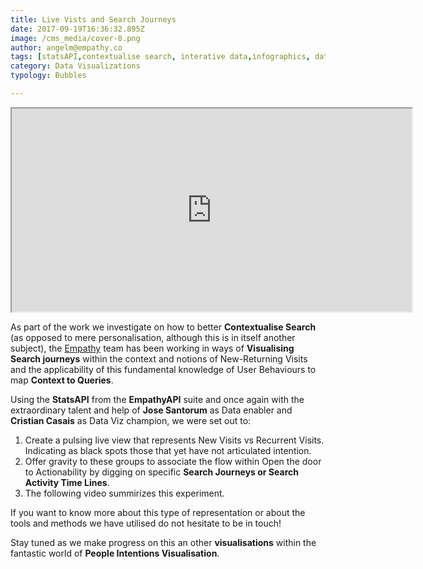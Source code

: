 ```yaml
---
title: Live Vists and Search Journeys
date: 2017-09-19T16:36:32.895Z
image: /cms_media/cover-8.png
author: angelm@empathy.co
tags: [statsAPI,contextualise search, interative data,infographics, data tool, graphical data,Stats API,visualisations]
category: Data Visualizations
typology: Bubbles

---
```

<iframe class="external-video" src="https://player.vimeo.com/video/235870820" width="640" height="325" framebimg-order="1" webkitallowfullscreen mozallowfullscreen allowfullscreen></iframe>

As part of the work we investigate on how to better **Contextualise Search** (as opposed to mere personalisation, although this is in itself another subject), the <a href="https://empathy.co" target="_blank">Empathy</a> team has been working in ways of **Visualising Search journeys** within the context and notions of New-Returning Visits and the applicability of this fundamental knowledge of User Behaviours to map **Context to Queries**.

Using the **StatsAPI** from the **EmpathyAPI** suite and once again with the extraordinary talent and help of **Jose Santorum** as Data enabler and **Cristian Casais** as Data Viz champion, we were set out to:

1. Create a pulsing live view that represents New Visits vs Recurrent Visits. Indicating as black spots those that yet have not articulated intention.
2. Offer gravity to these groups to associate the flow within Open the door to Actionability by digging on specific **Search Journeys or Search Activity Time Lines**.
3. The following video summirizes this experiment.

If you want to know more about this type of representation or about the tools and methods we have utilised do not hesitate to be in touch!

Stay tuned as we make progress on this an other **visualisations** within the fantastic world of **People Intentions Visualisation**.
